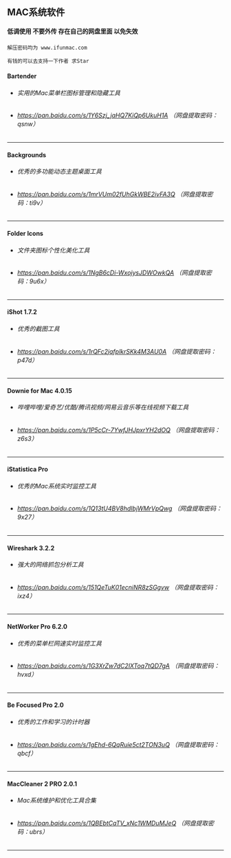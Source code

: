 ## MAC系统软件

####  低调使用 不要外传 存在自己的网盘里面 以免失效
``` 
解压密码均为 www.ifunmac.com

有钱的可以去支持一下作者 求Star
```
#### Bartender

* ###### 实用的Mac菜单栏图标管理和隐藏工具

* ###### https://pan.baidu.com/s/1Y6Szj_jaHQ7KiQp6UkuH1A （网盘提取密码：qsnw）

---

#### Backgrounds

* ###### 优秀的多功能动态主题桌面工具

* ###### https://pan.baidu.com/s/1mrVUm02fUhGkWBE2ivFA3Q （网盘提取密码：ti9v）

 ---

#### Folder Icons

* ###### 文件夹图标个性化美化工具

* ######  https://pan.baidu.com/s/1NgB6cDi-WxojysJDWOwkQA （网盘提取密码：9u6x）

 ---
 
#### iShot 1.7.2

* ###### 优秀的截图工具

* ######  https://pan.baidu.com/s/1rQFc2jqfplkrSKk4M3AU0A （网盘提取密码：p47d）

 ---
 
#### Downie for Mac 4.0.15

* ###### 哔哩哔哩/爱奇艺/优酷/腾讯视频/网易云音乐等在线视频下载工具

* ###### https://pan.baidu.com/s/1P5cCr-7YwfJHJpxrYH2dOQ （网盘提取密码：z6s3）

 --- 
 
#### iStatistica Pro

* ###### 优秀的Mac系统实时监控工具

* ###### https://pan.baidu.com/s/1Q13tU4BV8hdIbjWMrVpQwg （网盘提取密码：9x27）

 --- 
#### Wireshark 3.2.2

* ###### 强大的网络抓包分析工具

* ###### https://pan.baidu.com/s/151QeTuK01ecniNR8zSGgvw （网盘提取密码：ixz4）

 ---
 #### NetWorker Pro 6.2.0

* ###### 优秀的菜单栏网速实时监控工具

* ###### https://pan.baidu.com/s/1G3XrZw7dC2lXToq7tQD7gA （网盘提取密码：hvxd）

 --- 
 #### Be Focused Pro 2.0 

* ###### 优秀的工作和学习的计时器

* ######  https://pan.baidu.com/s/1gEhd-6QqRuie5ct2TON3uQ （网盘提取密码：qbcf）

 ---
 
  #### MacCleaner 2 PRO 2.0.1

* ###### Mac系统维护和优化工具合集

* ######  https://pan.baidu.com/s/1QBEbtCaTV_xNc1WMDuMJeQ （网盘提取密码：ubrs）

 ---